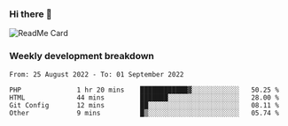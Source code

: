 ### Hi there 👋

<!--
**itzcy/itzcy** is a ✨ _special_ ✨ repository because its `README.md` (this file) appears on your GitHub profile.

Here are some ideas to get you started:

- 🔭 I’m currently working on ...
- 🌱 I’m currently learning ...
- 👯 I’m looking to collaborate on ...
- 🤔 I’m looking for help with ...
- 💬 Ask me about ...
- 📫 How to reach me: ...
- 😄 Pronouns: ...
- ⚡ Fun fact: ...
-->
![ReadMe Card](https://github-readme-stats.vercel.app/api?username=itzcy&show_icons=true&title_color=2d3198&icon_color=797cb8&text_color=24292e&bg_color=f6f8fa)

### Weekly development breakdown
<!--START_SECTION:waka-->

```text
From: 25 August 2022 - To: 01 September 2022

PHP              1 hr 20 mins    ████████████▓░░░░░░░░░░░░   50.25 %
HTML             44 mins         ███████░░░░░░░░░░░░░░░░░░   28.00 %
Git Config       12 mins         ██░░░░░░░░░░░░░░░░░░░░░░░   08.11 %
Other            9 mins          █▒░░░░░░░░░░░░░░░░░░░░░░░   05.74 %
```

<!--END_SECTION:waka-->
